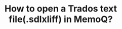 ---
layout: default
title: How to open a Trados text file(.sdlxliff) in MemoQ?
parent: User guide
nav_order: 1
has_children: true
---